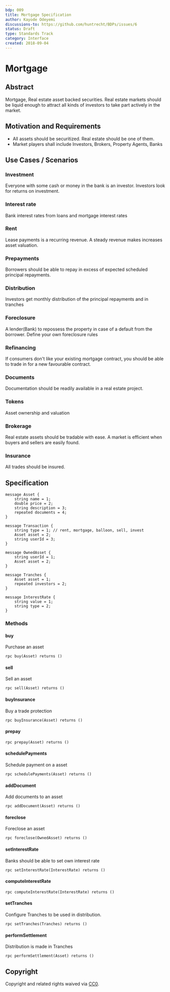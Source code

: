 ```yaml
---
bdp: 009
title: Mortgage Specification
author: Kayode Odeyemi
discussions-to: https://github.com/huntrecht/BDPs/issues/6
status: Draft
type: Standards Track
category: Interface
created: 2018-09-04
---
```

# Mortgage

## Abstract
Mortgage, Real estate asset backed securities. Real estate markets should be liquid enough to attract all kinds of investors to take part actively in the market.

## Motivation and Requirements
- All assets should be securitized. Real estate should be one of them.
- Market players shall include Investors, Brokers, Property Agents, Banks

## Use Cases / Scenarios
### Investment
Everyone with some cash or money in the bank is an investor. Investors look for returns on investment.

### Interest rate
Bank interest rates from loans and mortgage interest rates

### Rent
Lease payments is a recurring revenue. A steady revenue makes increases asset valuation.

### Prepayments
Borrowers should be able to repay in excess of expected scheduled principal repayments.

### Distribution
Investors get monthly distribution of the principal repayments and in tranches

### Foreclosure
A lender(Bank) to repossess the property in case of a default from the borrower. Define your own foreclosure rules

### Refinancing
If consumers don't like your existing mortgage contract, you should be able to trade in for a new favourable contract.

### Documents
Documentation should be readily available in a real estate project.

### Tokens
Asset ownership and valuation

### Brokerage
Real estate assets should be tradable with ease. A market is efficient when buyers and sellers are easily found.

### Insurance
All trades should be insured.

## Specification
```
message Asset {
    string name = 1;
    double price = 2;
    string description = 3;
    repeated documents = 4;
}

message Transaction {
    string type = 1; // rent, mortgage, balloon, sell, invest
    Asset asset = 2;
    string userId = 3;
}

message OwnedAsset {
    string userId = 1;
    Asset asset = 2;
}

message Tranches {
    Asset asset = 1;
    repeated investors = 2;
}

message InterestRate {
    string value = 1;
    string type = 2;
}
```

### Methods

#### buy

Purchase an asset

`rpc buy(Asset) returns ()`

#### sell

Sell an asset

`rpc sell(Asset) returns ()`

#### buyInsurance

Buy a trade protection

`rpc buyInsurance(Asset) returns ()`

#### prepay

`rpc prepay(Asset) returns ()`

#### schedulePayments

Schedule payment on a asset

`rpc schedulePayments(Asset) returns ()`

#### addDocument

Add documents to an asset

`rpc addDocument(Asset) returns ()`

#### foreclose

Foreclose an asset

`rpc foreclose(OwnedAsset) returns ()`

#### setInterestRate

Banks should be able to set own interest rate

`rpc setInterestRate(InterestRate) returns ()`

#### computeInterestRate

`rpc computeInterestRate(InterestRate) returns ()`

#### setTranches

Configure Tranches to be used in distribution.

`rpc setTranches(Tranches) returns ()`

#### performSettlement

Distribution is made in Tranches

`rpc performSettlement(Asset) returns ()`

## Copyright
Copyright and related rights waived via
[CC0](https://creativecommons.org/publicdomain/zero/1.0/).
